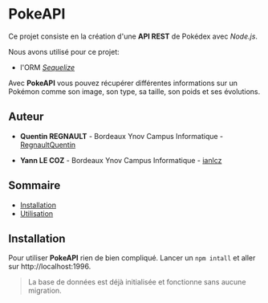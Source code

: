 # PokeAPI

Ce projet consiste en la création d'une **API REST** de Pokédex avec _Node.js_.

Nous avons utilisé pour ce projet:

- l'ORM [_Sequelize_](https://sequelize.org)

Avec **PokeAPI** vous pouvez récupérer différentes informations sur un Pokémon comme son image, son type, sa taille, son poids et ses évolutions.

## Auteur

- **Quentin REGNAULT** - Bordeaux Ynov Campus Informatique - [RegnaultQuentin](https://github.com/RegnaultQuentin)

- **Yann LE COZ** - Bordeaux Ynov Campus Informatique - [ianlcz](https://github.com/ianlcz)

## Sommaire

- [Installation](#installation)
- [Utilisation](#utilisation)

## Installation

Pour utiliser **PokeAPI** rien de bien compliqué.
Lancer un `npm intall` et aller sur http://localhost:1996.

> La base de données est déjà initialisée et fonctionne sans aucune migration.
